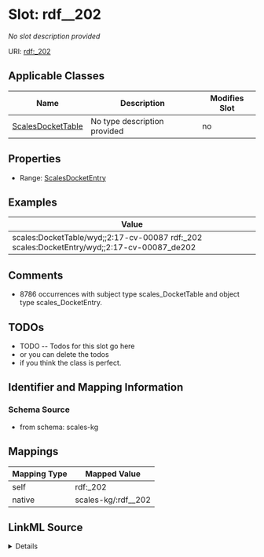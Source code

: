

# Slot: rdf__202


_No slot description provided_





URI: [rdf:_202](http://www.w3.org/1999/02/22-rdf-syntax-ns#_202)



<!-- no inheritance hierarchy -->





## Applicable Classes

| Name | Description | Modifies Slot |
| --- | --- | --- |
| [ScalesDocketTable](../classes/ScalesDocketTable.md) | No type description provided |  no  |







## Properties

* Range: [ScalesDocketEntry](../classes/ScalesDocketEntry.md)






## Examples

| Value |
| --- |
| scales:DocketTable/wyd;;2:17-cv-00087 rdf:_202 scales:DocketEntry/wyd;;2:17-cv-00087_de202 |

## Comments

* 8786 occurrences with subject type scales_DocketTable and object type scales_DocketEntry.

## TODOs

* TODO -- Todos for this slot go here
* or you can delete the todos
* if you think the class is perfect.

## Identifier and Mapping Information







### Schema Source


* from schema: scales-kg




## Mappings

| Mapping Type | Mapped Value |
| ---  | ---  |
| self | rdf:_202 |
| native | scales-kg/:rdf__202 |




## LinkML Source

<details>
```yaml
name: rdf__202
description: No slot description provided
todos:
- TODO -- Todos for this slot go here
- or you can delete the todos
- if you think the class is perfect.
comments:
- 8786 occurrences with subject type scales_DocketTable and object type scales_DocketEntry.
examples:
- value: scales:DocketTable/wyd;;2:17-cv-00087 rdf:_202 scales:DocketEntry/wyd;;2:17-cv-00087_de202
from_schema: scales-kg
rank: 1000
slot_uri: rdf:_202
alias: rdf__202
domain_of:
- scales_DocketTable
range: scales_DocketEntry

```
</details>